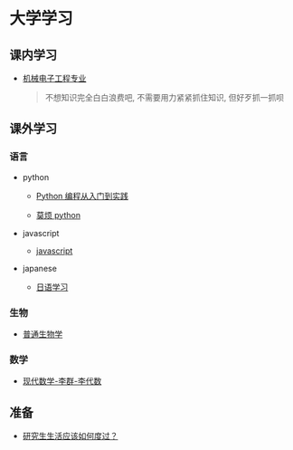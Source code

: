 # 大学学习

## 课内学习

- [机械电子工程专业](https://github.com/dzylikecode/SCUT-Electromechanical)

  > 不想知识完全白白浪费吧, 不需要用力紧紧抓住知识, 但好歹抓一抓呗

## 课外学习

### 语言

- python

  - [Python 编程从入门到实践](https://github.com/dzylikecode/Python_Tutorial)

  - [莫烦 python](https://github.com/dzylikecode/Python-Learning)

- javascript

  - [javascript](https://dzylikecode.github.io/javascript-learning/#/)

- japanese

  - [日语学习](https://github.com/dzylikecode/Japanese-Learning)

### 生物

- [普通生物学](https://dzylikecode.github.io/general-biology/#/)

### 数学

- [现代数学-李群-李代数](https://github.com/dzylikecode/Rotational-Algebra-and-Lie-Group-Lie-Algebra)

## 准备

- [研究生生活应该如何度过？](https://blog.csdn.net/jiqiren007/article/details/5813147)

